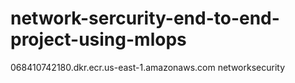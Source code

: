 # network-sercurity-end-to-end-project-using-mlops

068410742180.dkr.ecr.us-east-1.amazonaws.com 
networksecurity